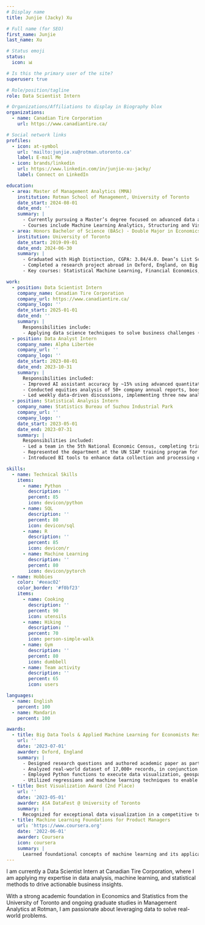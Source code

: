 ```yaml
---
# Display name
title: Junjie (Jacky) Xu

# Full name (for SEO)
first_name: Junjie
last_name: Xu

# Status emoji
status:
  icon: 📊

# Is this the primary user of the site?
superuser: true

# Role/position/tagline
role: Data Scientist Intern

# Organizations/Affiliations to display in Biography blox
organizations:
  - name: Canadian Tire Corporation
    url: https://www.canadiantire.ca/

# Social network links
profiles:
  - icon: at-symbol
    url: 'mailto:junjie.xu@rotman.utoronto.ca'
    label: E-mail Me
  - icon: brands/linkedin
    url: https://www.linkedin.com/in/junjie-xu-jacky/
    label: Connect on LinkedIn

education:
  - area: Master of Management Analytics (MMA)
    institution: Rotman School of Management, University of Toronto
    date_start: 2024-08-01
    date_end: ''
    summary: |
      - Currently pursuing a Master’s degree focused on advanced data analysis, machine learning, and management analytics.
      - Courses include Machine Learning Analytics, Structuring and Visualizing Data, and Tools for Probabilistic Models and Prescriptive Analytics.
  - area: Honors Bachelor of Science (BASc) - Double Major in Economics & Statistics
    institution: University of Toronto
    date_start: 2019-09-01
    date_end: 2024-06-30
    summary: |
      - Graduated with High Distinction, CGPA: 3.84/4.0. Dean’s List Scholar (2021-2023). New College scholarship (2021)
      - Completed a research project abroad in Oxford, England, on Big Data Tools & Applied Machine Learning for Economists.
      - Key courses: Statistical Machine Learning, Financial Economics, and Data Visualization.

work:
  - position: Data Scientist Intern
    company_name: Canadian Tire Corporation
    company_url: https://www.canadiantire.ca/
    company_logo: ''
    date_start: 2025-01-01
    date_end: ''
    summary: |
      Responsibilities include:
      - Applying data science techniques to solve business challenges (ongoing role, specific achievements TBD).
  - position: Data Analyst Intern
    company_name: Alpha Libertée
    company_url: ''
    company_logo: ''
    date_start: 2023-08-01
    date_end: 2023-10-31
    summary: |
      Responsibilities included:
      - Improved AI assistant accuracy by ~15% using advanced quantitative analysis.
      - Conducted equities analysis of 50+ company annual reports, boosting client investment returns by >10%.
      - Led weekly data-driven discussions, implementing three new analytical techniques.
  - position: Statistical Analysis Intern
    company_name: Statistics Bureau of Suzhou Industrial Park
    company_url: ''
    company_logo: ''
    date_start: 2023-05-01
    date_end: 2023-07-31
    summary: |
      Responsibilities included:
      - Led a team in the 5th National Economic Census, completing trial collection three days ahead of schedule.
      - Represented the department at the UN SIAP training program for data visualization and health statistics.
      - Introduced BI tools to enhance data collection and processing efficiency.

skills:
  - name: Technical Skills
    items:
      - name: Python
        description: ''
        percent: 85
        icon: devicon/python
      - name: SQL
        description: ''
        percent: 80
        icon: devicon/sql
      - name: R
        description: ''
        percent: 85
        icon: devicon/r
      - name: Machine Learning
        description: ''
        percent: 80
        icon: devicon/pytorch
  - name: Hobbies
    color: '#eeac02'
    color_border: '#f0bf23'
    items:
      - name: Cooking
        description: ''
        percent: 90
        icon: utensils
      - name: Hiking
        description: ''
        percent: 70
        icon: person-simple-walk
      - name: Gym
        description: ''
        percent: 80
        icon: dumbbell
      - name: Team activity
        description: ''
        percent: 65
        icon: users

languages:
  - name: English
    percent: 100
  - name: Mandarin
    percent: 100

awards:
  - title: Big Data Tools & Applied Machine Learning for Economists Research Project
    url: ''
    date: '2023-07-01'
    awarder: Oxford, England
    summary: |
      - Designed research questions and authored academic paper as part of a project-based course under the direct mentorship of professor
      - Analyzed real-world dataset of 17,000+ records, in conjunction with 4 census datasets, using geospatial analysis 
      - Employed Python functions to execute data visualization, geospatial analysis using zip code shape files, and merging census data for further modelling
      - Utilized regressions and machine learning techniques to enable statistical predictions; prepared and delivered a presentation that summarized intricate relationship between population density, food delivery services and Yelp ratings in Arizona
  - title: Best Visualization Award (2nd Place)
    url: ''
    date: '2023-05-01'
    awarder: ASA DataFest @ University of Toronto
    summary: |
      Recognized for exceptional data visualization in a competitive team setting.
  - title: Machine Learning Foundations for Product Managers
    url: 'https://www.coursera.org'
    date: '2022-06-01'
    awarder: Coursera
    icon: coursera
    summary: |
      Learned foundational concepts of machine learning and its applications in product management.
---
```


I am currently a Data Scientist Intern at Canadian Tire Corporation, where I am applying my expertise in data analysis, machine learning, and statistical methods to drive actionable business insights. 

With a strong academic foundation in Economics and Statistics from the University of Toronto and ongoing graduate studies in Management Analytics at Rotman, I am passionate about leveraging data to solve real-world problems.
